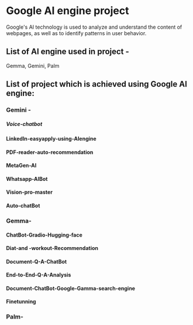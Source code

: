 # Google AI engine project
Google's AI technology is used to analyze and understand the content of webpages, as well as to identify patterns in user behavior.
## List of AI engine used in project -
Gemma, Gemini, Palm
## List of project which is achieved using Google AI engine:
### Gemini - 
##### Voice-chatbot
#### LinkedIn-easyapply-using-AIengine
#### PDF-reader-auto-recommendation
#### MetaGen-AI
#### Whatsapp-AIBot
#### Vision-pro-master
#### Auto-chatBot
### Gemma-
#### ChatBot-Gradio-Hugging-face
#### Diat-and -workout-Recommendation
#### Document-Q-A-ChatBot
#### End-to-End-Q-A-Analysis
#### Document-ChatBot-Google-Gamma-search-engine
#### Finetunning
### Palm-

